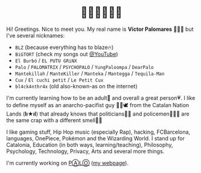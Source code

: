 <h1 align="center">👋🏼👋🏼👋🏼</h1>

Hi! Greetings. Nice to meet you. My real name is **Víctor Palomares** 👨🏻‍🏫 but I've several nicknames:

- `BLZ` (because everything has to blaze🔥)
- `BiGTORT` (check my songs out [@YouTube](https://www.youtube.com/channel/UCzO8UCM5DaArcYoz2Or5DXA/videos))
- `El Burbó` / `EL PUTU GRiNX`
- `Palo` / `PALOMATRIX` / `PSYCHOPALO` / `YungPaloompa` / `DearPalo`
- `Mantekillah` / `ManteKiller` / `Manteka` / `Mantegga` / `Tequila-Man`
- `Cux` / `El cuchi petit` / `Le Petit Cux`
- `bl4ck4nthr4x` (old also-known-as on the internet)

I'm currently learning how to be an adult🌱 and overall a great person💗. I like to define myself as an anarcho-pacifist guy ✊🏽🕊️ from the Catalan Nation Lands (**lı★ıl**) that already knows that politicians👨‍💼 and policemen👮🏻‍♂️ are the same crap with a different smell💩💩

I like gaming stuff, Hip Hop music (especially Rap), hacking, FCBarcelona, languages, OnePiece, Pokémon and the Wizarding World. I stand up for Catalonia, Education (in both ways, learning/teaching), Philosophy, Psychology, Technology, Privacy, Arts and several more things.

I'm currently working on [PⒶLⓄ](https://github.com/mantekillah/palo) ([my webpage](https://mantekillah.github.io/palo)).
